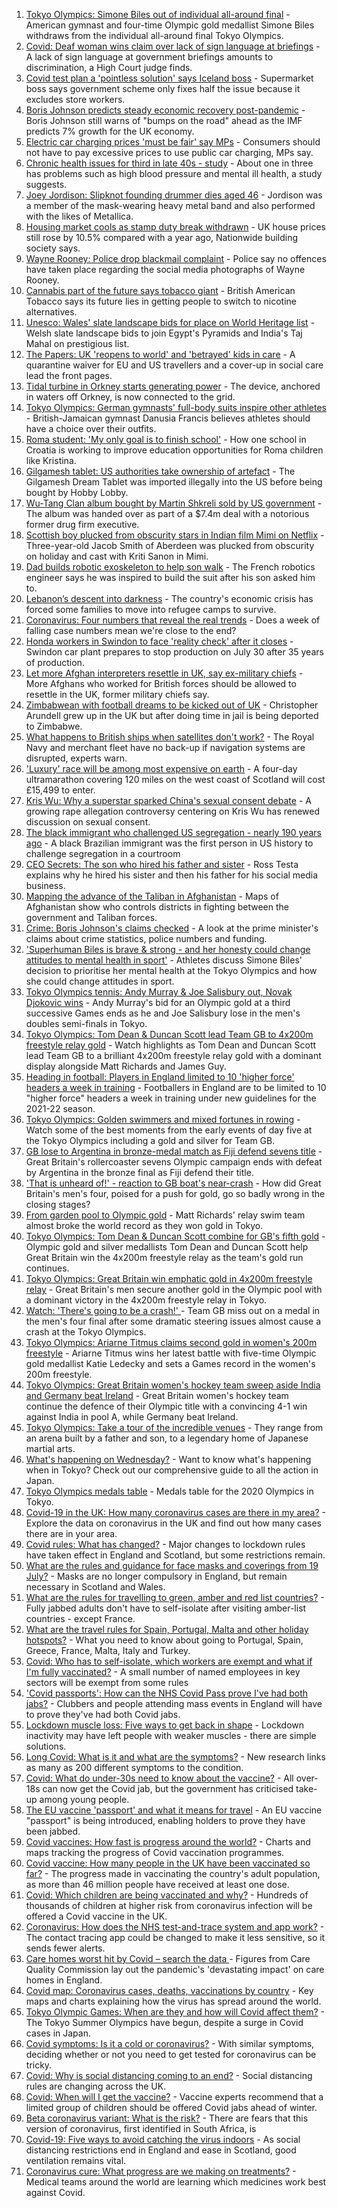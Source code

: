 1. [Tokyo Olympics: Simone Biles out of individual all-around final](https://www.bbc.co.uk/sport/olympics/57973716) - American gymnast and four-time Olympic gold medallist Simone Biles withdraws from the individual all-around final Tokyo Olympics.
2. [Covid: Deaf woman wins claim over lack of sign language at briefings](https://www.bbc.co.uk/news/uk-england-leeds-57998047) - A lack of sign language at government briefings amounts to discrimination, a High Court judge finds.
3. [Covid test plan a 'pointless solution' says Iceland boss](https://www.bbc.co.uk/news/business-57916620) - Supermarket boss says government scheme only fixes half the issue because it excludes store workers.
4. [Boris Johnson predicts steady economic recovery post-pandemic](https://www.bbc.co.uk/news/uk-politics-57995845) - Boris Johnson still warns of "bumps on the road" ahead as the IMF predicts 7% growth for the UK economy.
5. [Electric car charging prices 'must be fair' say MPs](https://www.bbc.co.uk/news/business-57963912) - Consumers should not have to pay excessive prices to use public car charging, MPs say.
6. [Chronic health issues for third in late 40s - study](https://www.bbc.co.uk/news/health-57982476) - About one in three has problems such as high blood pressure and mental ill health, a study suggests.
7. [Joey Jordison: Slipknot founding drummer dies aged 46](https://www.bbc.co.uk/news/world-us-canada-57993121) - Jordison was a member of the mask-wearing heavy metal band and also performed with the likes of Metallica.
8. [Housing market cools as stamp duty break withdrawn](https://www.bbc.co.uk/news/business-57997492) - UK house prices still rose by 10.5% compared with a year ago, Nationwide building society says.
9. [Wayne Rooney: Police drop blackmail complaint](https://www.bbc.co.uk/news/uk-england-manchester-57989881) - Police say no offences have taken place regarding the social media photographs of Wayne Rooney.
10. [Cannabis part of the future says tobacco giant](https://www.bbc.co.uk/news/business-57995285) - British American Tobacco says its future lies in getting people to switch to nicotine alternatives.
11. [Unesco: Wales' slate landscape bids for place on World Heritage list](https://www.bbc.co.uk/news/uk-wales-57973511) - Welsh slate landscape bids to join Egypt's Pyramids and India's Taj Mahal on prestigious list.
12. [The Papers: UK 'reopens to world' and 'betrayed' kids in care](https://www.bbc.co.uk/news/blogs-the-papers-57992717) - A quarantine waiver for EU and US travellers and a cover-up in social care lead the front pages.
13. [Tidal turbine in Orkney starts generating power](https://www.bbc.co.uk/news/uk-scotland-57991442) - The device, anchored in waters off Orkney, is now connected to the grid.
14. [Tokyo Olympics: German gymnasts' full-body suits inspire other athletes](https://www.bbc.co.uk/news/world-57978134) - British-Jamaican gymnast Danusia Francis believes athletes should have a choice over their outfits.
15. [Roma student: 'My only goal is to finish school'](https://www.bbc.co.uk/news/world-europe-57978365) - How one school in Croatia is working to improve education opportunities for Roma children like Kristina.
16. [Gilgamesh tablet: US authorities take ownership of artefact](https://www.bbc.co.uk/news/world-us-canada-57992957) - The Gilgamesh Dream Tablet was imported illegally into the US before being bought by Hobby Lobby.
17. [Wu-Tang Clan album bought by Martin Shkreli sold by US government](https://www.bbc.co.uk/news/world-us-canada-57992807) - The album was handed over as part of a $7.4m deal with a notorious former drug firm executive.
18. [Scottish boy plucked from obscurity stars in Indian film Mimi on Netflix](https://www.bbc.co.uk/news/uk-scotland-north-east-orkney-shetland-57983621) - Three-year-old Jacob Smith of Aberdeen was plucked from obscurity on holiday and cast with Kriti Sanon in Mimi.
19. [Dad builds robotic exoskeleton to help son walk](https://www.bbc.co.uk/news/world-europe-57985857) - The French robotics engineer says he was inspired to build the suit after his son asked him to.
20. [Lebanon’s descent into darkness](https://www.bbc.co.uk/news/world-middle-east-57988693) - The country's economic crisis has forced some families to move into refugee camps to survive.
21. [Coronavirus: Four numbers that reveal the real trends](https://www.bbc.co.uk/news/health-57984170) - Does a week of falling case numbers mean we're close to the end?
22. [Honda workers in Swindon to face 'reality check' after it closes](https://www.bbc.co.uk/news/uk-england-wiltshire-57987601) - Swindon car plant prepares to stop production on July 30 after 35 years of production.
23. [Let more Afghan interpreters resettle in UK, say ex-military chiefs](https://www.bbc.co.uk/news/uk-57990020) - More Afghans who worked for British forces should be allowed to resettle in the UK, former military chiefs say.
24. [Zimbabwean with football dreams to be kicked out of UK](https://www.bbc.co.uk/news/world-africa-57917683) - Christopher Arundell grew up in the UK but after doing time in jail is being deported to Zimbabwe.
25. [What happens to British ships when satellites don't work?](https://www.bbc.co.uk/news/uk-politics-57440787) - The Royal Navy and merchant fleet have no back-up if navigation systems are disrupted, experts warn.
26. ['Luxury' race will be among most expensive on earth](https://www.bbc.co.uk/news/uk-scotland-57975285) - A four-day ultramarathon covering 120 miles on the west coast of Scotland will cost £15,499 to enter.
27. [Kris Wu: Why a superstar sparked China's sexual consent debate](https://www.bbc.co.uk/news/world-asia-china-57938328) - A growing rape allegation controversy centering on Kris Wu has renewed discussion on sexual consent.
28. [The black immigrant who challenged US segregation - nearly 190 years ago](https://www.bbc.co.uk/news/world-us-canada-57946802) - A black Brazilian immigrant was the first person in US history to challenge segregation in a courtroom
29. [CEO Secrets: The son who hired his father and sister](https://www.bbc.co.uk/news/business-57968798) - Ross Testa explains why he hired his sister and then his father for his social media business.
30. [Mapping the advance of the Taliban in Afghanistan](https://www.bbc.co.uk/news/world-asia-57933979) - Maps of Afghanistan show who controls districts in fighting between the government and Taliban forces.
31. [Crime: Boris Johnson's claims checked](https://www.bbc.co.uk/news/57987932) - A look at the prime minister's claims about crime statistics, police numbers and funding.
32. ['Superhuman Biles is brave & strong - and her honesty could change attitudes to mental health in sport'](https://www.bbc.co.uk/sport/olympics/57996321) - Athletes discuss Simone Biles' decision to prioritise her mental health at the Tokyo Olympics and how she could change attitudes in sport.
33. [Tokyo Olympics tennis: Andy Murray & Joe Salisbury out, Novak Djokovic wins](https://www.bbc.co.uk/sport/olympics/57994553) - Andy Murray's bid for an Olympic gold at a third successive Games ends as he and Joe Salisbury lose in the men's doubles semi-finals in Tokyo.
34. [Tokyo Olympics: Tom Dean & Duncan Scott lead Team GB to 4x200m freestyle relay gold](https://www.bbc.co.uk/sport/av/olympics/57993136) - Watch highlights as Tom Dean and Duncan Scott lead Team GB to a brilliant 4x200m freestyle relay gold with a dominant display alongside Matt Richards and James Guy.
35. [Heading in football: Players in England limited to 10 'higher force' headers a week in training](https://www.bbc.co.uk/sport/football/57996593) - Footballers in England are to be limited to 10 "higher force" headers a week in training under new guidelines for the 2021-22 season.
36. [Tokyo Olympics: Golden swimmers and mixed fortunes in rowing](https://www.bbc.co.uk/sport/av/olympics/57995395) - Watch some of the best moments from the early events of day five at the Tokyo Olympics including a gold and silver for Team GB.
37. [GB lose to Argentina in bronze-medal match as Fiji defend sevens title](https://www.bbc.co.uk/sport/olympics/57995446) - Great Britain's rollercoaster sevens Olympic campaign ends with defeat by Argentina in the bronze final as Fiji defend their title.
38. ['That is unheard of!' - reaction to GB boat's near-crash](https://www.bbc.co.uk/sport/olympics/57993952) - How did Great Britain's men's four, poised for a push for gold, go so badly wrong in the closing stages?
39. [From garden pool to Olympic gold](https://www.bbc.co.uk/news/uk-wales-57994645) - Matt Richards' relay swim team almost broke the world record as they won gold in Tokyo.
40. [Tokyo Olympics: Tom Dean & Duncan Scott combine for GB's fifth gold](https://www.bbc.co.uk/sport/olympics/57993948) - Olympic gold and silver medallists Tom Dean and Duncan Scott help Great Britain win the 4x200m freestyle relay as the team's gold run continues.
41. [Tokyo Olympics: Great Britain win emphatic gold in 4x200m freestyle relay](https://www.bbc.co.uk/sport/olympics/57993545) - Great Britain's men secure another gold in the Olympic pool with a dominant victory in the 4x200m freestyle relay in Tokyo.
42. [Watch: 'There's going to be a crash!' ](https://www.bbc.co.uk/sport/av/olympics/57993587) - Team GB miss out on a medal in the men's four final after some dramatic steering issues almost cause a crash at the Tokyo Olympics.
43. [Tokyo Olympics: Ariarne Titmus claims second gold in women's 200m freestyle](https://www.bbc.co.uk/sport/olympics/57993537) - Ariarne Titmus wins her latest battle with five-time Olympic gold medallist Katie Ledecky and sets a Games record in the women's 200m freestyle.
44. [Tokyo Olympics: Great Britain women's hockey team sweep aside India and Germany beat Ireland](https://www.bbc.co.uk/sport/olympics/57993477) - Great Britain women's hockey team continue the defence of their Olympic title with a convincing 4-1 win against India in pool A, while Germany beat Ireland.
45. [Tokyo Olympics: Take a tour of the incredible venues](https://www.bbc.co.uk/news/world-asia-57981049) - They range from an arena built by a father and son, to a legendary home of Japanese martial arts.
46. [What's happening on Wednesday?](https://www.bbc.co.uk/sport/olympics/57778808) - Want to know what's happening when in Tokyo? Check out our comprehensive guide to all the action in Japan.
47. [Tokyo Olympics medals table](https://www.bbc.co.uk/sport/olympics/57836709) - Medals table for the 2020 Olympics in Tokyo.
48. [Covid-19 in the UK: How many coronavirus cases are there in my area?](https://www.bbc.co.uk/news/uk-51768274) - Explore the data on coronavirus in the UK and find out how many cases there are in your area.
49. [Covid rules: What has changed?](https://www.bbc.co.uk/news/explainers-52530518) - Major changes to lockdown rules have taken effect in England and Scotland, but some restrictions remain.
50. [What are the rules and guidance for face masks and coverings from 19 July?](https://www.bbc.co.uk/news/health-51205344) - Masks are no longer compulsory in England, but remain necessary in Scotland and Wales.
51. [What are the rules for travelling to green, amber and red list countries?](https://www.bbc.co.uk/news/explainers-52544307) - Fully jabbed adults don't have to self-isolate after visiting amber-list countries - except France.
52. [What are the travel rules for Spain, Portugal, Malta and other holiday hotspots?](https://www.bbc.co.uk/news/explainers-56997931) - What you need to know about going to Portugal, Spain, Greece, France, Malta, Italy and Turkey.
53. [Covid: Who has to self-isolate, which workers are exempt and what if I'm fully vaccinated?](https://www.bbc.co.uk/news/explainers-54239922) - A small number of named employees in key sectors will be exempt from some rules
54. ['Covid passports': How can the NHS Covid Pass prove I've had both jabs?](https://www.bbc.co.uk/news/explainers-55718553) - Clubbers and people attending mass events in England will have to prove they've had both Covid jabs.
55. [Lockdown muscle loss: Five ways to get back in shape](https://www.bbc.co.uk/news/uk-56887390) - Lockdown inactivity may have left people with weaker muscles - there are simple solutions.
56. [Long Covid: What is it and what are the symptoms?](https://www.bbc.co.uk/news/health-57833394) - New research links as many as 200 different symptoms to the condition.
57. [Covid: What do under-30s need to know about the vaccine?](https://www.bbc.co.uk/news/health-57273875) - All over-18s can now get the Covid jab, but the government has criticised take-up among young people.
58. [The EU vaccine 'passport' and what it means for travel](https://www.bbc.co.uk/news/explainers-57665765) - An EU vaccine "passport" is being introduced, enabling holders to prove they have been jabbed.
59. [Covid vaccines: How fast is progress around the world?](https://www.bbc.co.uk/news/world-56237778) - Charts and maps tracking the progress of Covid vaccination programmes.
60. [Covid vaccine: How many people in the UK have been vaccinated so far?](https://www.bbc.co.uk/news/health-55274833) - The progress made in vaccinating the country's adult population, as more than 46 million people have received at least one dose.
61. [Covid: Which children are being vaccinated and why?](https://www.bbc.co.uk/news/health-57888429) - Hundreds of thousands of children at higher risk from coronavirus infection will be offered a Covid vaccine in the UK.
62. [Coronavirus: How does the NHS test-and-trace system and app work?](https://www.bbc.co.uk/news/explainers-52442754) - The contact tracing app could be changed to make it less sensitive, so it sends fewer alerts.
63. [Care homes worst hit by Covid – search the data ](https://www.bbc.co.uk/news/uk-politics-57905821) - Figures from Care Quality Commission lay out the pandemic's 'devastating impact' on care homes in England.
64. [Covid map: Coronavirus cases, deaths, vaccinations by country](https://www.bbc.co.uk/news/world-51235105) - Key maps and charts explaining how the virus has spread around the world.
65. [Tokyo Olympic Games: When are they and how will Covid affect them?](https://www.bbc.co.uk/news/world-asia-57240044) - The Tokyo Summer Olympics have begun, despite a surge in Covid cases in Japan.
66. [Covid symptoms: Is it a cold or coronavirus?](https://www.bbc.co.uk/news/health-54145299) - With similar symptoms, deciding whether or not you need to get tested for coronavirus can be tricky.
67. [Covid: Why is social distancing coming to an end?](https://www.bbc.co.uk/news/uk-51506729) - Social distancing rules are changing across the UK.
68. [Covid: When will I get the vaccine?](https://www.bbc.co.uk/news/health-55045639) - Vaccine experts recommend that a limited group of children should be offered Covid jabs ahead of winter.
69. [Beta coronavirus variant: What is the risk?](https://www.bbc.co.uk/news/health-55534727) - There are fears that this version of coronavirus, first identified in South Africa, is
70. [Covid-19: Five ways to avoid catching the virus indoors](https://www.bbc.co.uk/news/explainers-53917432) - As social distancing restrictions end in England and ease in Scotland, good ventilation remains vital.
71. [Coronavirus cure: What progress are we making on treatments?](https://www.bbc.co.uk/news/health-52354520) - Medical teams around the world are learning which medicines work best against Covid.
